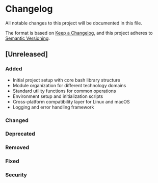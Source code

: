 # Changelog

All notable changes to this project will be documented in this file.

The format is based on [Keep a Changelog](https://keepachangelog.com/en/1.0.0/),
and this project adheres to [Semantic Versioning](https://semver.org/spec/v2.0.0.html).

## [Unreleased]
### Added
- Initial project setup with core bash library structure
- Module organization for different technology domains
- Standard utility functions for common operations
- Environment setup and initialization scripts
- Cross-platform compatibility layer for Linux and macOS
- Logging and error handling framework

### Changed

### Deprecated

### Removed

### Fixed

### Security